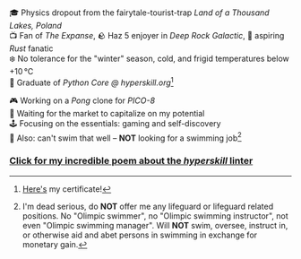 🎓 Physics dropout from the fairytale-tourist-trap _Land of a Thousand Lakes, Poland_  
📺 Fan of _The Expanse_, 🪨 Haz 5 enjoyer in _Deep Rock Galactic_, 🦀 aspiring _Rust_ fanatic  
❄️ No tolerance for the "winter" season, cold, and frigid temperatures below +10 ℃  
🐍 Graduate of _Python Core @ hyperskill.org_[^1]  

🎮 Working on a _Pong_ clone for _PICO-8_  
💼 Waiting for the market to capitalize on my potential   
🕹️ Focusing on the essentials: gaming and self-discovery    
🌊 Also: can't swim that well – **NOT** looking for a swimming job[^2]  


### [Click for my incredible poem about the _hyperskill_ linter](https://github.com/fipachu/PythonProblems/blob/a46106481e943ac24223065ac9acedb08daa1657/Topics/Class%20vs%20instance/Sphere/main.py)


[^1]: [Here's](https://hyperskill.org/certificates/fc0137f4-05fa-4ade-9525-c3e1c8d664dc.pdf) my certificate!
[^2]: I'm dead serious, do **NOT** offer me any lifeguard or lifeguard related positions. No "Olimpic swimmer", no "Olimpic swimming instructor", not even "Olimpic swimming manager". Will **NOT** swim, oversee, instruct in, or otherwise aid and abet persons in swimming in exchange for monetary gain.
<!---
fipachu/fipachu is a ✨ special ✨ repository because its `README.md` (this file) appears on your GitHub profile.
You can click the Preview link to take a look at your changes.

Amazing poem text:
I hate Hyperskill linter.

Do I really understand what @dataclass(slots=True) does? 
No. 
Do I think it's cool? 
Yes.
Hyperskill linter thinks it isn't cool at all. 
I hate Hyperskill linter. 
Hyperskill linter is stupid.

@dataclass takes a keyword argument slots. 
Hyperskill linter didn't read the documentation. 
Hyperskill linter is stupid.

PEP 8 says it's cool to skip spaces around "/" and "**". 
Hyperskill linter thinks it needs improvement. 
Hyperskill linter needs improvement. 
Hyperskill linter is stupid.

Uppercase constant in a class. 
Approximate constant in a class. 
Hyperskill linter is stupid.

Hyperskill linter thinks my code needs improvement. 
Alas, I add one space after my code runs. 
Hyperskill linter lets me publish. 
Hyperskill linter is stupid.


sources: 
https://peps.python.org/pep-0008/#other-recommendations 
https://docs.python.org/3/library/dataclasses.html
https://hyperskill.org/repeat/step/6683#solutions-2583206
https://hyperskill.linter.is/really_stupid
--->
